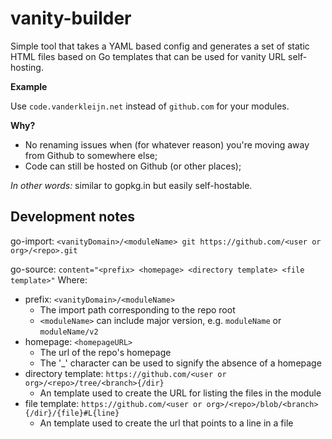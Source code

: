 # vanity-builder

Simple tool that takes a YAML based config and generates a set of static HTML files
based on Go templates that can be used for vanity URL self-hosting.

**Example**

Use `code.vanderkleijn.net` instead of `github.com` for your modules.

**Why?**

- No renaming issues when (for whatever reason) you're moving away from Github to somewhere else;
- Code can still be hosted on Github (or other places);

_In other words:_ similar to gopkg.in but easily self-hostable.

## Development notes

go-import: `<vanityDomain>/<moduleName> git https://github.com/<user or org>/<repo>.git`

go-source: `content="<prefix> <homepage> <directory template> <file template>"`
Where:
  - prefix: `<vanityDomain>/<moduleName>`
    - The import path corresponding to the repo root
    - `<moduleName>` can include major version, e.g. `moduleName` or `moduleName/v2`
  - homepage: `<homepageURL>`
    - The url of the repo's homepage
    - The '_' character can be used to signify the absence of a homepage
  - directory template: `https://github.com/<user or org>/<repo>/tree/<branch>{/dir}`
    - An template used to create the URL for listing the files in the module
  - file template: `https://github.com/<user or org>/<repo>/blob/<branch>{/dir}/{file}#L{line}`
    - An template used to create the url that points to a line in a file